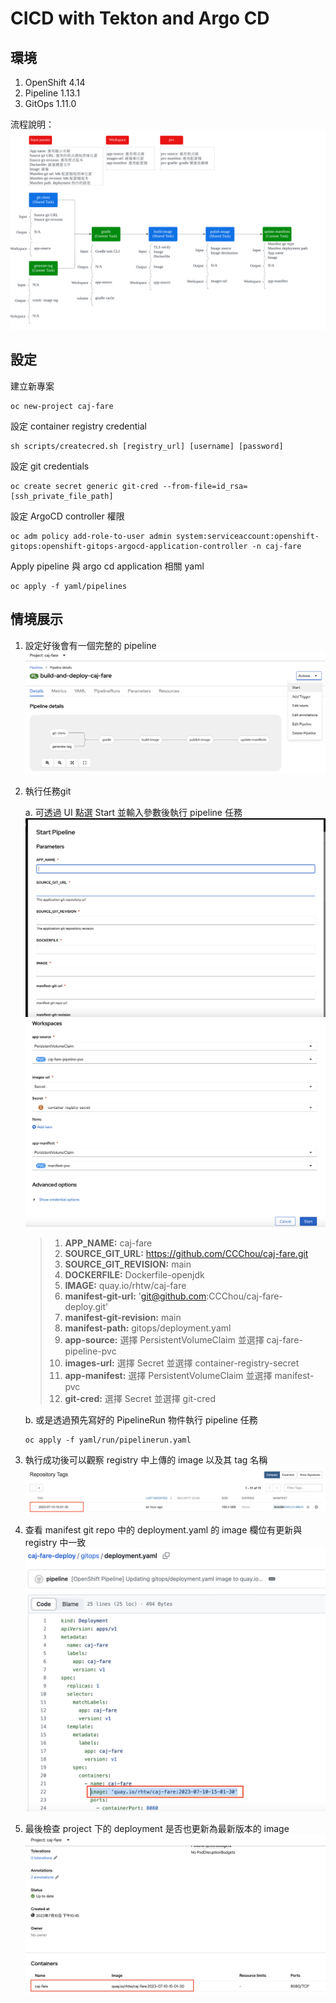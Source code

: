 # CICD with Tekton and Argo CD

## 環境
1. OpenShift 4.14
2. Pipeline 1.13.1
3. GitOps 1.11.0

流程說明：
![](https://github.com/CCChou/OpenShift-PoC-Scenario/blob/main/02_Deploy/06_tekton_gitops/image/pipeline_flow_introduction.png)

## 設定

建立新專案
```
oc new-project caj-fare
```

設定 container registry credential
```
sh scripts/createcred.sh [registry_url] [username] [password]
```

設定 git credentials
```
oc create secret generic git-cred --from-file=id_rsa=[ssh_private_file_path]
```

設定 ArgoCD controller 權限
```
oc adm policy add-role-to-user admin system:serviceaccount:openshift-gitops:openshift-gitops-argocd-application-controller -n caj-fare
```

Apply pipeline 與 argo cd application 相關 yaml
```
oc apply -f yaml/pipelines
```

## 情境展示
1. 設定好後會有一個完整的 pipeline  
![](https://github.com/CCChou/OpenShift-PoC-Scenario/blob/main/02_Deploy/06_tekton_gitops/image/pipeline.png)


2. 執行任務git

    a. 可透過 UI 點選 Start 並輸入參數後執行 pipeline 任務  
    ![](https://github.com/CCChou/OpenShift-PoC-Scenario/blob/main/02_Deploy/06_tekton_gitops/image/pipelinerun-1.png)
    ![](https://github.com/CCChou/OpenShift-PoC-Scenario/blob/main/02_Deploy/06_tekton_gitops/image/pipelinerun-2.png)
    > 1. **APP_NAME:** caj-fare
    > 2. **SOURCE_GIT_URL:** https://github.com/CCChou/caj-fare.git
    > 3. **SOURCE_GIT_REVISION:** main
    > 4. **DOCKERFILE:** Dockerfile-openjdk
    > 5. **IMAGE:** quay.io/rhtw/caj-fare
    > 6. **manifest-git-url:** 'git@github.com:CCChou/caj-fare-deploy.git'
    > 7. **manifest-git-revision:** main
    > 8. **manifest-path:** gitops/deployment.yaml
    > 9. **app-source:** 選擇 PersistentVolumeClaim 並選擇 caj-fare-pipeline-pvc
    > 10. **images-url:** 選擇 Secret 並選擇 container-registry-secret
    > 11. **app-manifest:** 選擇 PersistentVolumeClaim 並選擇 manifest-pvc
    > 12. **git-cred:** 選擇 Secret 並選擇 git-cred

    b. 或是透過預先寫好的 PipelineRun 物件執行 pipeline 任務
    ```
    oc apply -f yaml/run/pipelinerun.yaml
    ```

3. 執行成功後可以觀察 registry 中上傳的 image 以及其 tag 名稱  
![](https://github.com/CCChou/OpenShift-PoC-Scenario/blob/main/02_Deploy/06_tekton_gitops/image/quay.png)

4. 查看 manifest git repo 中的 deployment.yaml 的 image 欄位有更新與 registry 中一致  
![](https://github.com/CCChou/OpenShift-PoC-Scenario/blob/main/02_Deploy/06_tekton_gitops/image/deployment-1.png)

5. 最後檢查 project 下的 deployment 是否也更新為最新版本的 image  
![](https://github.com/CCChou/OpenShift-PoC-Scenario/blob/main/02_Deploy/06_tekton_gitops/image/deployment-2.png)
